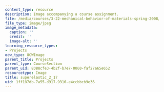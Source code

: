 ```yaml
---
content_type: resource
description: Image accompanying a course assignment.
file: /media/courses/3-22-mechanical-behavior-of-materials-spring-2008/1ff187db7a55d9179316e4ccbbcb9e36_superelastic_2_17.jpg
file_type: image/jpeg
image_metadata:
  caption: ''
  credit: ''
  image-alt: ''
learning_resource_types:
- Projects
ocw_type: OCWImage
parent_title: Projects
parent_type: CourseSection
parent_uid: 8388cfe3-4b2f-b7e7-0060-faf27a65e652
resourcetype: Image
title: superelastic_2_17
uid: 1ff187db-7a55-d917-9316-e4ccbbcb9e36
---
```

